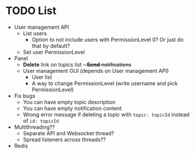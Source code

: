 # TODO List

- User management API
	- List users
		- Option to not include users with PermissionLevel 0? Or just do that by default?
	- Set user PermissionLevel
- Panel
	- **Delete** link on topics list
	~~- **Send** notifications~~
	- User management GUI (depends on User management API)
		- User list
		- A way to change PermissionLevel (write username and pick PermissionLevel)
- Fix bugs
	- You can have empty topic description
	- You can have empty notification content
	- Wrong error message if deleting a topic with `topic: topicId` instead of `id: topicId`
- Multithreading??
	- Separate API and Websocket thread?
	- Spread listeners across threads??
- Redis